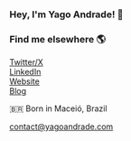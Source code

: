 ### Hey, I'm Yago Andrade! 👋
      
### Find me elsewhere 🌎
<a href="https://www.twitter.com/yagoandradev/" target="_blank">Twitter/X</a>
<br>
<a href="https://www.linkedin.com/in/YagoAndrade/" target="_blank">LinkedIn</a>
<br>
<a href="https://www.yagoandrade.com/" target="_blank">Website</a> 
<br>
<a href="https://blog.yagoandrade.com/" target="_blank">Blog</a>


🇧🇷 Born in Maceió, Brazil

<a href="mailto:contact@yagoandrade.com" target="_blank">contact@yagoandrade.com</a>
